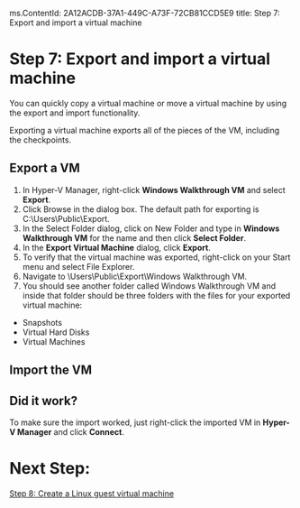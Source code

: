 
ms.ContentId: 2A12ACDB-37A1-449C-A73F-72CB81CCD5E9
title: Step 7: Export and import a virtual machine


# Step 7: Export and import a virtual machine #

You can quickly copy a virtual machine or move a virtual machine by using the export and import functionality.

Exporting a virtual machine exports all of the pieces of the VM, including the checkpoints.

## Export a VM ##
1. In Hyper-V Manager, right-click **Windows Walkthrough VM** and select **Export**.
2. Click Browse in the dialog box. The default path for exporting is C:\Users\Public\Export. 
3. In the Select Folder dialog, click on New Folder and type in **Windows Walkthrough VM** for the name and then click **Select Folder**.
4. In the **Export Virtual Machine** dialog, click **Export**.
5. To verify that the virtual machine was exported, right-click on your Start menu and select File Explorer.
6. Navigate to \Users\Public\Export\Windows Walkthrough VM.
7. You should see another folder called Windows Walkthrough VM and inside that folder should be three folders with the files for your exported virtual machine:
 - Snapshots
 - Virtual Hard Disks
 - Virtual Machines 

## Import the VM ##


## Did it work? ##

To make sure the import worked, just right-click the imported VM in **Hyper-V Manager** and click **Connect**. 


# Next Step: #
[Step 8: Create a Linux guest virtual machine](step8.md)